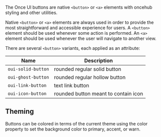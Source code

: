 The Once UI buttons are native `<button>` or `<a>` elements with oncehub styling and other utilities.


Native `<button>` or `<a>` elements are always used in order to provide the most straightforward and accessible experience for users.
A `<button>` element should be used whenever some action is performed. An `<a>` element should be used whenever the user will navigate to another view.

There are several `<button>` variants, each applied as an attribute:

| **Name**                        | **Description**                                            |
| -----------------------------   | ---------------------------------------------------------- |
| `oui-solid-button`              | rounded regular solid button                               |      
| `oui-ghost-button`              | rounded regular hollow button                              |
| `oui-link-button`               | text link button                                           |
| `oui-icon-button`               | rounded button meant to contain icon                       |



## Theming

Buttons can be colored in terms of the current theme using the color property to set the background color to primary, accent, or warn.


